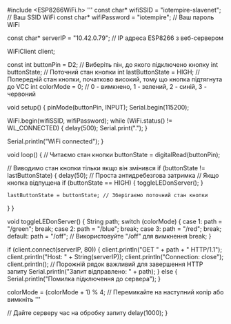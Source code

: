 #include <ESP8266WiFi.h>
'''
const char* wifiSSID = "iotempire-slavenet"; // Ваш SSID WiFi
const char* wifiPassword = "iotempire"; // Ваш пароль WiFi

const char* serverIP = "10.42.0.79"; // IP адреса ESP8266 з веб-сервером

WiFiClient client;

const int buttonPin = D2; // Виберіть пін, до якого підключено кнопку
int buttonState;         // Поточний стан кнопки
int lastButtonState = HIGH; // Попередній стан кнопки, початково високий, тому що кнопка підтягнута до VCC
int colorMode = 0; // 0 - вимкнено, 1 - зелений, 2 - синій, 3 - червоний

void setup() {
  pinMode(buttonPin, INPUT);
  Serial.begin(115200);
  
  WiFi.begin(wifiSSID, wifiPassword);
  while (WiFi.status() != WL_CONNECTED) {
    delay(500);
    Serial.print(".");
  }

  Serial.println("WiFi connected");
}

void loop() {
  // Читаємо стан кнопки
  buttonState = digitalRead(buttonPin);

  // Виводимо стан кнопки тільки якщо він змінився
  if (buttonState != lastButtonState) {
    delay(50); // Проста антидребезгова затримка
    // Якщо кнопка відпущена
    if (buttonState == HIGH) {
      toggleLEDonServer();
    }

    lastButtonState = buttonState; // Зберігаємо поточний стан кнопки
  }
}

void toggleLEDonServer() {
  String path;
  switch (colorMode) {
    case 1:
      path = "/green";
      break;
    case 2:
      path = "/blue";
      break;
    case 3:
      path = "/red";
      break;
    default:
      path = "/off"; // Використовуйте "/off" для вимкнення
      break;
  }

  if (client.connect(serverIP, 80)) {
    client.println("GET " + path + " HTTP/1.1");
    client.println("Host: " + String(serverIP));
    client.println("Connection: close");
    client.println(); // Порожній рядок важливий для завершення HTTP запиту
    Serial.println("Запит відправлено: " + path);
  } else {
    Serial.println("Помилка підключення до сервера");
  }

  colorMode = (colorMode + 1) % 4; // Перемикайте на наступний колір або вимкніть
'''

  // Дайте серверу час на обробку запиту
  delay(1000);
}
